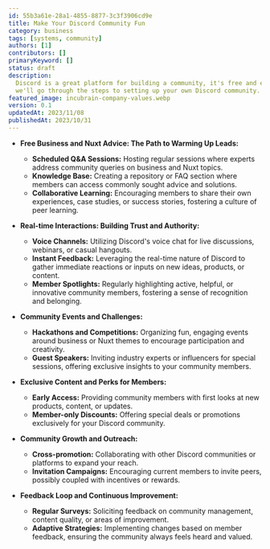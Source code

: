 ```yaml
---
id: 55b3a61e-28a1-4855-8877-3c3f3906cd9e
title: Make Your Discord Community Fun
category: business
tags: [systems, community]
authors: [1]
contributors: []
primaryKeyword: []
status: draft
description:
  Discord is a great platform for building a community, it's free and easy to use. In this article
  we'll go through the steps to setting up your own Discord community.
featured_image: incubrain-company-values.webp
version: 0.1
updatedAt: 2023/11/08
publishedAt: 2023/10/31
---
```


- **Free Business and Nuxt Advice: The Path to Warming Up Leads:**

  - **Scheduled Q&A Sessions:** Hosting regular sessions where experts address community queries on
    business and Nuxt topics.
  - **Knowledge Base:** Creating a repository or FAQ section where members can access commonly
    sought advice and solutions.
  - **Collaborative Learning:** Encouraging members to share their own experiences, case studies, or
    success stories, fostering a culture of peer learning.

- **Real-time Interactions: Building Trust and Authority:**

  - **Voice Channels:** Utilizing Discord's voice chat for live discussions, webinars, or casual
    hangouts.
  - **Instant Feedback:** Leveraging the real-time nature of Discord to gather immediate reactions
    or inputs on new ideas, products, or content.
  - **Member Spotlights:** Regularly highlighting active, helpful, or innovative community members,
    fostering a sense of recognition and belonging.

- **Community Events and Challenges:**

  - **Hackathons and Competitions:** Organizing fun, engaging events around business or Nuxt themes
    to encourage participation and creativity.
  - **Guest Speakers:** Inviting industry experts or influencers for special sessions, offering
    exclusive insights to your community members.

- **Exclusive Content and Perks for Members:**

  - **Early Access:** Providing community members with first looks at new products, content, or
    updates.
  - **Member-only Discounts:** Offering special deals or promotions exclusively for your Discord
    community.

- **Community Growth and Outreach:**

  - **Cross-promotion:** Collaborating with other Discord communities or platforms to expand your
    reach.
  - **Invitation Campaigns:** Encouraging current members to invite peers, possibly coupled with
    incentives or rewards.

- **Feedback Loop and Continuous Improvement:**
  - **Regular Surveys:** Soliciting feedback on community management, content quality, or areas of
    improvement.
  - **Adaptive Strategies:** Implementing changes based on member feedback, ensuring the community
    always feels heard and valued.
